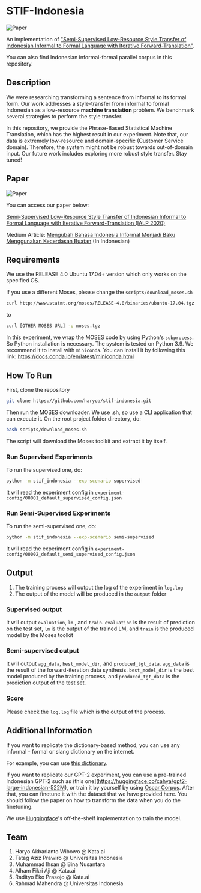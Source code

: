 # STIF-Indonesia

![Paper](imgs/meme_stif.PNG)

An implementation of ["Semi-Supervised Low-Resource Style Transfer of Indonesian Informal to Formal Language with Iterative Forward-Translation"](https://arxiv.org/abs/2011.03286v1).

You can also find Indonesian informal-formal parallel corpus in this repository.

## Description

We were researching transforming a sentence from informal to its formal form. Our work addresses a style-transfer from informal to formal  Indonesian as a low-resource **machine translation**  problem. We benchmark several strategies to perform the style transfer.

In this repository, we provide the Phrase-Based Statistical Machine Translation, which has the highest result in our experiment. Note that, our data is extremely low-resource and domain-specific (Customer Service domain). Therefore, the system might not be robust towards out-of-domain input. Our future work includes exploring more robust style transfer. Stay tuned!

## Paper

![Paper](imgs/paper.PNG)

You can access our paper below:

[Semi-Supervised Low-Resource Style Transfer of Indonesian Informal to Formal Language with Iterative Forward-Translation (IALP 2020)](https://arxiv.org/abs/2011.03286v1)

Medium Article: [Mengubah Bahasa Indonesia Informal Menjadi Baku Menggunakan Kecerdasan Buatan](https://medium.com/kata-engineering/mengubah-bahasa-indonesia-informal-menjadi-baku-menggunakan-kecerdasan-buatan-4c6317b00ea5) (In Indonesian)

## Requirements

We use the RELEASE 4.0 Ubuntu 17.04+ version which only works on the specified OS.

If you use a different Moses, please change the `scripts/download_moses.sh`

```bash
curl http://www.statmt.org/moses/RELEASE-4.0/binaries/ubuntu-17.04.tgz -o moses.tgz
```

to

```bash
curl [OTHER MOSES URL] -o moses.tgz
```

In this experiment, we wrap the MOSES code by using Python's `subprocess`. So Python installation is necessary. The system is tested on Python 3.9. We recommend it to install with `miniconda`. You can install it by following this link: https://docs.conda.io/en/latest/miniconda.html

## How To Run

First, clone the repository

```bash
git clone https://github.com/haryoa/stif-indonesia.git
```

Then run the MOSES downloader. We use .sh, so use a CLI application that can execute it. On the root project folder directory, do:

```bash
bash scripts/download_moses.sh
```

The script will download the Moses toolkit and extract it by itself.

### Run Supervised Experiments

To run the supervised one, do:

```bash
python -m stif_indonesia --exp-scenario supervised
```

It will read the experiment config in `experiment-config/00001_default_supervised_config.json`

### Run Semi-Supervised Experiments

To run the semi-supervised one, do:

```bash
python -m stif_indonesia --exp-scenario semi-supervised
```

It will read the experiment config in `experiment-config/00002_default_semi_supervised_config.json`

## Output

1. The training process will output the log of the experiment in `log.log`
2. The output of the model will be produced in the `output` folder

### Supervised output

It will output `evaluation`, `lm` , and `train`. `evaluation` is the result of  prediction on the test set, `lm` is the output of the trained LM, and `train` is the produced model by the Moses toolkit

### Semi-supervised output

It will output `agg_data`, `best_model_dir`, and `produced_tgt_data`. `agg_data` is the result of the forward-iteration data synthesis. `best_model_dir` is the best model produced by the training process, and `produced_tgt_data` is the prediction output of the test set.

### Score

Please check the `log.log` file which is the output of the process. 

## Additional Information

If you want to replicate the dictionary-based method, you can use any informal - formal or slang dictionary on the internet.

For example, you can use [this dictionary](https://github.com/louisowen6/NLP_bahasa_resources/blob/master/combined_slang_words.txt).

If you want to replicate our GPT-2 experiment, you can use a pre-trained Indonesian GPT-2 such as (this one](https://huggingface.co/cahya/gpt2-large-indonesian-522M), or train it by yourself by using [Oscar Corpus](https://oscar-corpus.com/). After that, you can finetune it with the dataset that we have provided here. You should follow the paper on how to transform the data when you do the finetuning.

We use [Huggingface](https://github.com/huggingface/transformers)'s off-the-shelf implementation to train the model.

## Team

1. Haryo Akbarianto Wibowo @ Kata.ai
2. Tatag Aziz Prawiro @ Universitas Indonesia
3. Muhammad Ihsan @ Bina Nusantara
4. Alham Fikri Aji @ Kata.ai
5. Radityo Eko Prasojo @ Kata.ai
6. Rahmad Mahendra @ Universitas Indonesia
